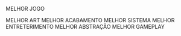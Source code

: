 MELHOR JOGO 


MELHOR ART
MELHOR ACABAMENTO
MELHOR SISTEMA
MELHOR ENTRETERIMENTO
MELHOR ABSTRAÇÃO
MELHOR GAMEPLAY
